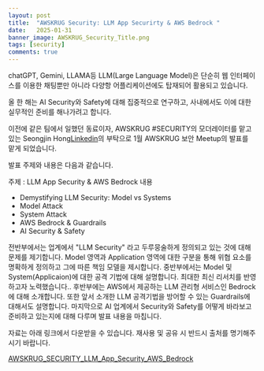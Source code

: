 ```yaml
---
layout: post
title:  "AWSKRUG Security: LLM App Securirty & AWS Bedrock "
date:   2025-01-31
banner_image: AWSKRUG_Security_Title.png
tags: [security]
comments: true
---
```


chatGPT, Gemini, LLAMA등 LLM(Large Language Model)은 단순히 웹 인터페이스를 이용한 채팅뿐만 아니라 다양항 어플리케이션에도 탑재되어 활용되고 있습니다.

올 한 해는 AI Security와 Safety에 대해 집중적으로 연구하고, 사내에서도 이에 대한 실무적인 준비를 해나가려고 합니다.

이전에 같은 팀에서 일했던 동료이자, AWSKRUG #SECURITY의 모더레이터를 맡고 있는 Seongjin Hong[Linkedin](https://www.linkedin.com/in/seongjin-hong-bbb93153/)의 부탁으로
1월 AWSKRUG 보안 Meetup의 발표를 맡게 되었습니다.

발표 주제와 내용은 다음과 같습니다.

주제 : LLM App Security & AWS Bedrock
내용
- Demystifying LLM Security: Model vs Systems
- Model Attack
- System Attack
- AWS Bedrock & Guardrails
- AI Security & Safety

전반부에서는 업계에서 "LLM Security" 라고 두루뭉술하게 정의되고 있는 것에 대해 문제를 제기합니다. Model 영역과 Application 영역에 대한 구분을 통해 위협 요소를 명확하게 정의하고 그에 따른 책임 모델을 제시합니다.
중반부에서는 Model 및 System(Applicaion)에 대한 공격 기법에 대해 설명합니다. 최대한 최신 리서치를 반영하고자 노력했습니다..
후반부에는 AWS에서 제공하는 LLM 관리형 서비스인 Bedrock에 대해 소개합니다. 또한 앞서 소개한 LLM 공격기법을 방어할 수 있는 Guardrails에 대해서도 설명합니다.
마지막으로 AI 업계에서 Security와 Safety를 어떻게 바라보고 준비하고 있는지에 대해 다루며 발표 내용을 마칩니다.

자료는 아래 링크에서 다운받을 수 있습니다. 재사용 및 공유 시 반드시 출처를 명기해주시기 바랍니다.

[AWSKRUG_SECURITY_LLM_App_Security_AWS_Bedrock](/static/AWSKRUG_Security_LLM.pdf)